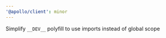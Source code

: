 ```yaml
---
'@apollo/client': minor
---
```


Simplify `__DEV__` polyfill to use imports instead of global scope
